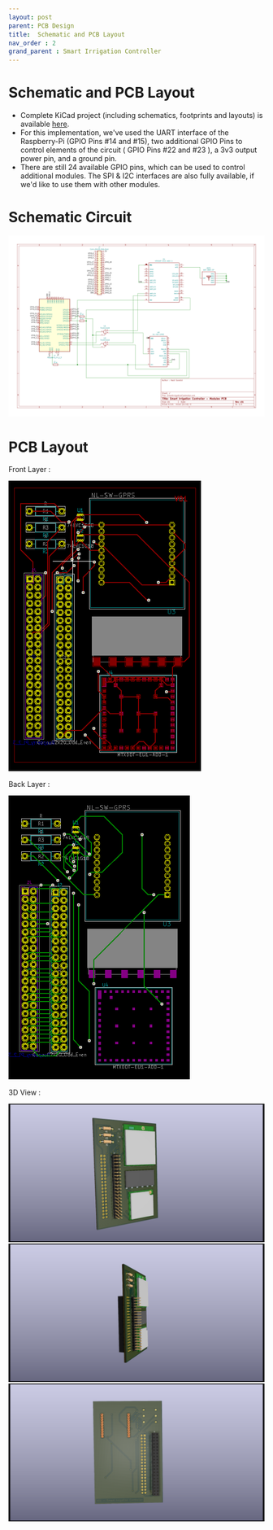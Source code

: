 ```yaml
---
layout: post
parent: PCB Design
title:  Schematic and PCB Layout
nav_order : 2
grand_parent : Smart Irrigation Controller
---
```


# Schematic and PCB Layout

- Complete KiCad project (including schematics, footprints and layouts) is available [here](../../../assets/zip/SmartIrrigationController.zip).
- For this implementation, we've used the UART interface of the Raspberry-Pi (GPIO Pins #14 and #15), two additional GPIO Pins to control elements of the circuit ( GPIO Pins #22 and #23 ), a 3v3 output power pin, and a ground pin.
- There are still 24 available GPIO pins, which can be used to control additional modules. The SPI & I2C interfaces are also fully available, if we'd like to use them with other modules.

# Schematic Circuit

![Schematic](../../../assets/images/PCB-Diagram.svg)

# PCB Layout

Front Layer :

![Front Layer PCB](../../../assets/images/PCB-Layout-Front.PNG)

Back Layer :

![Back Layer PCB](../../../assets/images/PCB-Layout-Back.PNG)

3D View :

![3D View #1](../../../assets/images/PCB-3D-1.png)
![3D View #2](../../../assets/images/PCB-3D-3.png)
![3D View #3](../../../assets/images/PCB-3D-2.png)